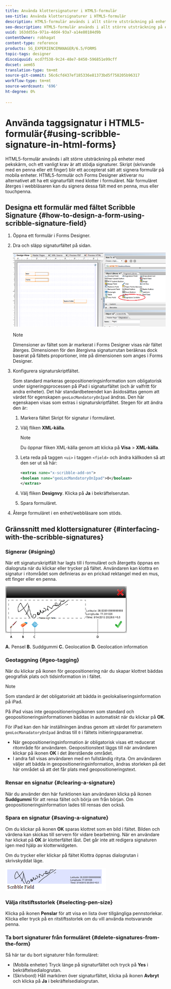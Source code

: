```yaml
---
title: Använda klottersignaturer i HTML5-formulär
seo-title: Använda klottersignaturer i HTML5-formulär
description: HTML5-formulär används i allt större utsträckning på enheter med pekskärm, och ett vanligt krav är att stödja signaturer. Att signera dokument på mobila enheter har blivit ett accepterat sätt att signera formulär på mobila enheter.
seo-description: HTML5-formulär används i allt större utsträckning på enheter med pekskärm, och ett vanligt krav är att stödja signaturer. Att signera dokument på mobila enheter har blivit ett accepterat sätt att signera formulär på mobila enheter.
uuid: 163dd55a-971a-4dd4-93a7-a14e80184d9b
contentOwner: robhagat
content-type: reference
products: SG_EXPERIENCEMANAGER/6.5/FORMS
topic-tags: designer
discoiquuid: ecd7f538-9c24-48e7-8450-596851e99cff
docset: aem65
translation-type: tm+mt
source-git-commit: 56c6cfd437ef185336e81373bd5f758205b96317
workflow-type: tm+mt
source-wordcount: '696'
ht-degree: 0%

---
```



# Använda taggsignatur i HTML5-formulär{#using-scribble-signature-in-html-forms}

HTML5-formulär används i allt större utsträckning på enheter med pekskärm, och ett vanligt krav är att stödja signaturer. Skript (skrivande med en penna eller ett finger) blir ett accepterat sätt att signera formulär på mobila enheter. HTML5-formulär och Forms Designer aktiverar nu alternativet att ha ett signaturfält med klotter i formuläret. När formuläret återges i webbläsaren kan du signera dessa fält med en penna, mus eller touchpenna.

## Designa ett formulär med fältet Scribble Signature {#how-to-design-a-form-using-scribble-signature-field}

1. Öppna ett formulär i Forms Designer.
1. Dra och släpp signaturfältet på sidan.

   ![designer_scribble](assets/designer_scribble.png)

   >[!NOTE]
   >
   >Dimensioner av fältet som är markerat i Forms Designer visas när fältet återges. Dimensionen för den återgivna signaturrutan beräknas dock baserat på fältets proportioner, inte på dimensionen som anges i Forms Designer.

1. Konfigurera signaturskriptfältet.

   Som standard markeras geopositioneringsinformation som obligatorisk under signeringsprocessen på iPad i signaturfältet (och är valfritt för andra enheter). Det här standardbeteendet kan åsidosättas genom att värdet för egenskapen `geoLocMandatoryOnIpad` ändras. Den här egenskapen visas som extras i signaturskriptfältet. Stegen för att ändra den är:

   1. Markera fältet Skript för signatur i formuläret.
   1. Välj fliken **XML-källa**.

      >[!NOTE]
      >
      >Du öppnar fliken XML-källa genom att klicka på **Visa** > **XML-källa**.

   1. Leta reda på taggen `<ui>` i taggen `<field>` och ändra källkoden så att den ser ut så här:

      ```xml
      <extras name="x-scribble-add-on">
      <boolean name="geoLocMandatoryOnIpad">0</boolean>
      </extras>
      ```

   1. Välj fliken **Designvy**. Klicka på **Ja** i bekräftelserutan.
   1. Spara formuläret.

1. Återge formuläret i en enhet/webbläsare som stöds.

## Gränssnitt med klottersignaturer {#interfacing-with-the-scribble-signatures}

### Signerar {#signing}

När ett signaturskriptfält har lagts till i formuläret och återgetts öppnas en dialogruta när du klickar eller trycker på fältet. Användaren kan klottra en signatur i ritområdet som definieras av en prickad rektangel med en mus, ett finger eller en penna.

![geolokalisering](assets/geolocation.png)

**A.** Pensel  **B.** Suddgummi  **C.** Geolocation  **D.** Geolocation information

### Geotaggning {#geo-tagging}

När du klickar på ikonen för geopositionering när du skapar klottret bäddas geografisk plats och tidsinformation in i fältet.

>[!NOTE]
Som standard är det obligatoriskt att bädda in geolokaliseringsinformation på iPad.

På iPad visas inte geopositioneringsikonen som standard och geopositioneringsinformationen bäddas in automatiskt när du klickar på **OK**.

För iPad kan den här inställningen ändras genom att värdet för parametern `geoLocManadatoryOnIpad` ändras till `0` i fältets initieringsparametrar.

* När geopositioneringsinformation är obligatorisk visas ett reducerat ritområde för användaren. Geopositionstext läggs till när användaren klickar på ikonen **OK** i det återstående området.
* I andra fall visas användaren med en fullständig rityta. Om användaren väljer att bädda in geopositioneringsinformation, ändras storleken på det här området så att det får plats med geopositioneringstext.

### Rensar en signatur {#clearing-a-signature}

När du använder den här funktionen kan användaren klicka på ikonen **Suddgummi** för att rensa fältet och börja om från början. Om geopositioneringsinformation lades till rensas den också.

### Spara en signatur {#saving-a-signature}

Om du klickar på ikonen **OK** sparas klottret som en bild i fältet. Bilden och värdena kan skickas till servern för vidare bearbetning. När en användare har klickat på **OK** är klotterfältet låst. Det går inte att redigera signaturen igen med hjälp av klotterwidgeten.

Om du trycker eller klickar på fältet Klottra öppnas dialogrutan i skrivskyddat läge.

![3](assets/3.png)

### Välja ritstiftsstorlek {#selecting-pen-size}

Klicka på ikonen **Penslar** för att visa en lista över tillgängliga pennstorlekar. Klicka eller tryck på en ritstiftsstorlek om du vill använda motsvarande penna.

### Ta bort signaturer från formuläret {#delete-signatures-from-the-form}

Så här tar du bort signaturer från formuläret:

* (Mobila enheter) Tryck länge på signaturfältet och tryck på **Yes** i bekräftelsedialogrutan.
* (Skrivbord) Håll markören över signaturfältet, klicka på ikonen **Avbryt** och klicka på **Ja** i bekräftelsedialogrutan.
